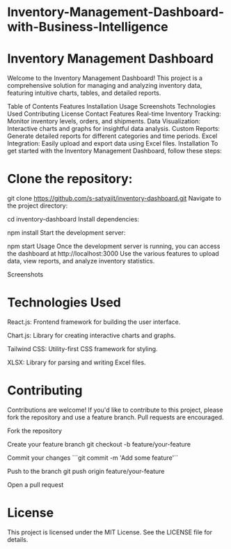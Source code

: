 # Inventory-Management-Dashboard-with-Business-Intelligence
 # Inventory Management Dashboard
Welcome to the Inventory Management Dashboard! This project is a comprehensive solution for managing and analyzing inventory data, featuring intuitive charts, tables, and detailed reports.

Table of Contents
Features
Installation
Usage
Screenshots
Technologies Used
Contributing
License
Contact
Features
Real-time Inventory Tracking: Monitor inventory levels, orders, and shipments.
Data Visualization: Interactive charts and graphs for insightful data analysis.
Custom Reports: Generate detailed reports for different categories and time periods.
Excel Integration: Easily upload and export data using Excel files.
Installation
To get started with the Inventory Management Dashboard, follow these steps:

# Clone the repository:

git clone https://github.com/s-satyajit/inventory-dashboard.git
Navigate to the project directory:

cd inventory-dashboard
Install dependencies:

npm install
Start the development server:

npm start
Usage
Once the development server is running, you can access the dashboard at http://localhost:3000 Use the various features to upload data, view reports, and analyze inventory statistics.

Screenshots
 # Technologies Used
React.js: Frontend framework for building the user interface.

Chart.js: Library for creating interactive charts and graphs.

Tailwind CSS: Utility-first CSS framework for styling.

XLSX: Library for parsing and writing Excel files.

 # Contributing
Contributions are welcome! If you'd like to contribute to this project, please fork the repository and use a feature branch. Pull requests are encouraged.

Fork the repository

Create your feature branch git checkout -b feature/your-feature

Commit your changes ```git commit -m 'Add some feature'``

Push to the branch git push origin feature/your-feature

Open a pull request

 # License
This project is licensed under the MIT License. See the LICENSE file for details.

